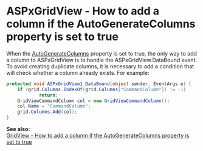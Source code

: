 # ASPxGridView - How to add a column if the AutoGenerateColumns property is set to true


<p>When the  <a href="http://documentation.devexpress.com/#AspNet/DevExpressWebASPxGridViewASPxGridView_AutoGenerateColumnstopic"><u>AutoGenerateColumns</u></a> property is set to true, the only way to add a column to ASPxGridView is to handle the ASPxGridView.DataBound event. To avoid creating duplicate columns, it is necessary to add a condition that will check whether a column already exists. For example:</p>

```cs
protected void ASPxGridView1_DataBound(object sender, EventArgs e) {
    if (grid.Columns.IndexOf(grid.Columns["CommandColumn"]) != -1)
            return;
    GridViewCommandColumn col = new GridViewCommandColumn();
    col.Name = "CommandColumn";
    grid.Columns.Add(col);
}
```

<p> </p><p><strong>See also:</strong><br />
<a href="https://www.devexpress.com/Support/Center/p/E20054">GridView - How to add a column if the AutoGenerateColumns property is set to true</a></p><br />


<br/>


